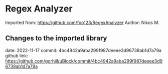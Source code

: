 # Regex Analyzer

Imported from: <https://github.com/foo123/RegexAnalyzer>
Author: Nikos M.

## Changes to the imported library

date: 2022-11-17
commit: 4bc4942a9aba299f987deeee3d96738ab1d7a79a
github link: <https://github.com/gorhill/uBlock/commit/4bc4942a9aba299f987deeee3d96738ab1d7a79a>
